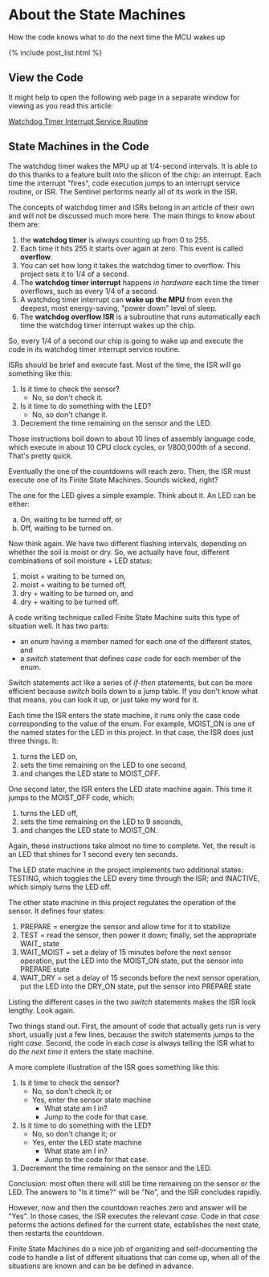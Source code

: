 # About the State Machines
How the code knows what to do the next time the MCU wakes up

<!-- The following produces a list of posts. -->

{% include post_list.html %}

## View the Code
It might help to open the following web page in a separate window for viewing as you read this article:

[Watchdog Timer Interrupt Service Routine](https://raw.githubusercontent.com/IowaDave/ATtiny_Soil_Sentinel/gh-pages/ATtiny_Soil_Sentinel/wdtisr.c)

## State Machines in the Code
The watchdog timer wakes the MPU up at 1/4-second intervals. It is able to do this thanks to a feature built into the silicon of the chip: an interrupt. Each time the interrupt "fires", code execution jumps to an interrupt service routine, or ISR. The Sentinel performs nearly all of its work in the ISR.

The concepts of watchdog timer and ISRs belong in an article of their own and will not be discussed much more here. The main things to know about them are:

1. the **watchdog timer** is always counting up from 0 to 255. 
2. Each time it hits 255 it starts over again at zero. This event is called **overflow**.
3. You can set how long it takes the watchdog timer to overflow. This project sets it to 1/4 of a second. 
4. The **watchdog timer interrupt** happens *in hardware* each time the timer overflows, such as every 1/4 of a second.
5. A watchdog timer interrupt can **wake up the MPU** from even the deepest, most energy-saving, "power down" level of sleep.
6. The **watchdog overflow ISR** is a subroutine that runs automatically each time the watchdog timer interrupt wakes up the chip.
  
So, every 1/4 of a second our chip is going to wake up and execute the code in its watchdog timer interrupt service routine.

ISRs should be brief and execute fast. Most of the time, the ISR will go something like this:

1. Is it time to check the sensor?
    * No, so don't check it.
2. Is it time to do something with the LED?
    * No, so don't change it.
3. Decrement the time remaining on the sensor and the LED.

Those instructions boil down to about 10 lines of assembly language code, which execute in about 10 CPU clock cycles, or 1/800,000th of a second. That's pretty quick.

Eventually the one of the countdowns will reach zero. Then, the ISR must execute one of its Finite State Machines. Sounds wicked, right?

The one for the LED gives a simple example. Think about it. An LED can be either:
<ol type="a">
  <li>On, waiting to be turned off, or</li>
  <li>Off, waiting to be turned on.</li>
</ol>

Now think again. We have two different flashing intervals, depending on whether the soil is moist or dry. So, we actually have four, different combinations of soil moisture + LED status:
1. moist + waiting to be turned on,
2. moist + waiting to be turned off,
3. dry + waiting to be turned on, and
4. dry + waiting to be turned off.

A code writing technique called Finite State Machine suits this type of situation well. It has two parts:
* an *enum* having a member named for each one of the different states, and
* a *switch* statement that defines *case* code for each member of the enum.

Switch statements act like a series of *if-then* statements, but can be more efficient because *switch* boils down to a jump table. If you don't know what that means, you can look it up, or just take my word for it.

Each time the ISR enters the state machine, it runs only the case code corresponding to the value of the enum. For example, MOIST_ON is one of the named states for the LED in this project. In that case, the ISR does just three things. It:
1. turns the LED on,
2. sets the time remaining on the LED to one second,
3. and changes the LED state to MOIST_OFF.

One second later, the ISR enters the LED state machine again. This time it jumps to the MOIST_OFF code, which:
1. turns the LED off,
2. sets the time remaining on the LED to 9 seconds,
3. and changes the LED state to MOIST_ON.

Again, these instructions take almost no time to complete. Yet, the result is an LED that shines for 1 second every ten seconds. 

The LED state machine in the project implements two additional states: TESTING, which toggles the LED every time through the ISR; and INACTIVE, which simply turns the LED off.

The other state machine in this project regulates the operation of the sensor. It defines four states:
1. PREPARE = energize the sensor and allow time for it to stabilize
2. TEST = read the sensor, then power it down; finally, set the appropriate WAIT_ state
3. WAIT_MOIST = set a delay of 15 minutes before the next sensor operation, put the LED into the MOIST_ON state, put the sensor into PREPARE state
4. WAIT_DRY = set a delay of 15 seconds before the next sensor operation, put the LED into the DRY_ON state, put the sensor into PREPARE state

Listing the different cases in the two *switch* statements makes the ISR look lengthy. Look again.

Two things stand out. First, the amount of code that actually gets run is very short, usually just a few lines, because the *switch* statements jumps to the right *case*. Second, the code in each *case* is always telling the ISR what to do *the next time* it enters the state machine.

A more complete illustration of the ISR goes something like this:

1. Is it time to check the sensor?
    * No, so don't check it; or
    * Yes, enter the sensor state machine
        * What state am I in?
        * Jump to the code for that case. 
2. Is it time to do something with the LED?
    * No, so don't change it; or
    * Yes, enter the LED state machine
        * What state am I in?
        * Jump to the code for that case. 
3. Decrement the time remaining on the sensor and the LED.

Conclusion: most often there will still be time remaining on the sensor or the LED. The answers to "Is it time?" will be "No", and the ISR concludes rapidly. 

However, now and then the countdown reaches zero and answer will be "Yes". In those cases, the ISR executes the relevant *case*. Code in that *case* peforms the actions defined for the current state, establishes the next state, then restarts the countdown. 

Finite State Machines do a nice job of organizing and self-documenting the code to handle a list of different situations that can come up, when all of the situations are known and can be be defined in advance.
